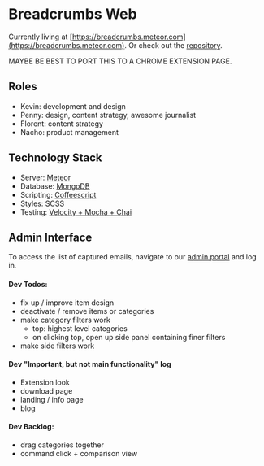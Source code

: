 Breadcrumbs Web
=========
Currently living at [https://breadcrumbs.meteor.com](https://breadcrumbs.meteor.com). Or check out the [repository](https://github.com/nuvention-web/breadcrumbs).

MAYBE BE BEST TO PORT THIS TO A CHROME EXTENSION PAGE.



## Roles
 * Kevin: development and design
 * Penny: design, content strategy, awesome journalist
 * Florent: content strategy
 * Nacho: product management

## Technology Stack

 * Server: [Meteor](https://meteor.com)
 * Database: [MongoDB](https://mongodb.com)
 * Scripting: [Coffeescript](http://coffeescript.org)
 * Styles: [SCSS](http://sass-lang.com)
 * Testing: [Velocity + Mocha + Chai](http://velocity.meteor.com)

## Admin Interface
To access the list of captured emails, navigate to our [admin portal](https://breadcrumbs.meteor.com/login) and log in.

#### Dev Todos:
 * fix up / improve item design
 * deactivate / remove items or categories
 * make category filters work
    * top: highest level categories
    * on clicking top, open up side panel containing finer filters
 * make side filters work

#### Dev "Important, but not main functionality" log
 * Extension look
 * download page
 * landing / info page
 * blog

#### Dev Backlog:
 * drag categories together
 * command click + comparison view